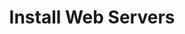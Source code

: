 ---
sidebar_position: 1
title: "Install Web Servers"
sidebar_label: "Install Web Servers"
description: "Deploy web server infrastructure in Debian systems - install Apache, Nginx, configure HTTP servers, setup web hosting environments, and establish web service platforms."
keywords:
  - "debian web servers"
  - "apache installation"
  - "nginx setup"
  - "http servers"
  - "web hosting"
tags:
  - debian
  - web-servers
  - apache
  - nginx
  - web-hosting
slug: /linux/debian/software/server-applications/install-web-servers
---